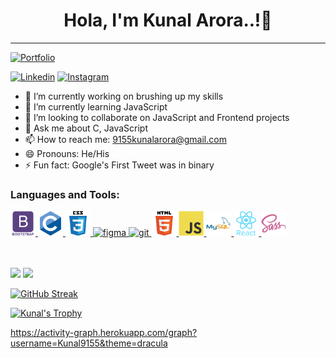 <h1 align="center">Hola, I'm Kunal Arora..!👋</h1> <hr>

[![Portfolio](https://img.shields.io/website?color=blue&label=Portfolio&style=flat&up_message=Online&url=https://www.facebook.com)](https://kunal9155.github.io/kunal-portfolio/)

[![Linkedin](https://img.shields.io/badge/Kunal9155-black?style=flat&logo=Linkedin&logoColor=blue&link=https://www.linkedin.com/in/kunal-arora-410098211/)](https://www.linkedin.com/in/kunal-arora-410098211/)
[![Instagram](https://img.shields.io/badge/Kunal9155-black?style=flat&logo=Instagram&logoColor=pink&link=https:https:https:/www.instagram.com/sbajaj_02/)](https://www.instagram.com/kunal.9155/)


- 🔭 I’m currently working on  brushing up my skills
- 🌱 I’m currently learning  JavaScript
- 👯 I’m looking to collaborate on  JavaScript and Frontend projects
- 💬 Ask me about C, JavaScript
- 📫 How to reach me: <a href="">9155kunalarora@gmail.com</a>
- 😄 Pronouns: He/His
- ⚡ Fun fact: Google's First Tweet was in binary





<h3 align="left">Languages and Tools:</h3>
<p align="left"> <a href="https://getbootstrap.com" target="_blank"> <img src="https://raw.githubusercontent.com/devicons/devicon/master/icons/bootstrap/bootstrap-plain-wordmark.svg" alt="bootstrap" width="40" height="40"/> </a> <a href="https://www.cprogramming.com/" target="_blank"> <img src="https://raw.githubusercontent.com/devicons/devicon/master/icons/c/c-original.svg" alt="c" width="40" height="40"/> </a> <a href="https://www.w3schools.com/css/" target="_blank"> <img src="https://raw.githubusercontent.com/devicons/devicon/master/icons/css3/css3-original-wordmark.svg" alt="css3" width="40" height="40"/> </a> <a href="https://www.figma.com/" target="_blank"> <img src="https://www.vectorlogo.zone/logos/figma/figma-icon.svg" alt="figma" width="40" height="40"/> </a> <a href="https://git-scm.com/" target="_blank"> <img src="https://www.vectorlogo.zone/logos/git-scm/git-scm-icon.svg" alt="git" width="40" height="40"/> </a> <a href="https://www.w3.org/html/" target="_blank"> <img src="https://raw.githubusercontent.com/devicons/devicon/master/icons/html5/html5-original-wordmark.svg" alt="html5" width="40" height="40"/> </a> <a href="https://developer.mozilla.org/en-US/docs/Web/JavaScript" target="_blank"> <img src="https://raw.githubusercontent.com/devicons/devicon/master/icons/javascript/javascript-original.svg" alt="javascript" width="40" height="40"/> </a> <a href="https://www.mysql.com/" target="_blank"> <img src="https://raw.githubusercontent.com/devicons/devicon/master/icons/mysql/mysql-original-wordmark.svg" alt="mysql" width="40" height="40"/> </a> <a href="https://reactjs.org/" target="_blank"> <img src="https://raw.githubusercontent.com/devicons/devicon/master/icons/react/react-original-wordmark.svg" alt="react" width="40" height="40"/> </a> <a href="https://sass-lang.com" target="_blank"> <img src="https://raw.githubusercontent.com/devicons/devicon/master/icons/sass/sass-original.svg" alt="sass" width="40" height="40"/> </a> </p>


<br/><br/>
<img src="https://github-readme-stats.vercel.app/api?username=Kunal9155&&show_icons=true&title_color=ffffff&icon_color=bb2acf&text_color=daf7dc&bg_color=151515"> 
<img src="https://github-readme-stats.vercel.app/api/top-langs/?username=Kunal9155&show_icons=true&theme=radical">


  [![GitHub Streak](https://github-readme-streak-stats.herokuapp.com/?user=Kunal9155&theme=dracula)](https://git.io/streak-stats)


  [![Kunal's Trophy](https://github-profile-trophy.vercel.app/?username=Kunal9155&row=1&column=7&margin-w=5&no-frame=true&theme=dracula)](https://github-profile-trophy.vercel.app/?username=sanchitbajaj02&row=1&column=7&margin-w=5&no-frame=true&theme=dracula)

https://activity-graph.herokuapp.com/graph?username=Kunal9155&theme=dracula

